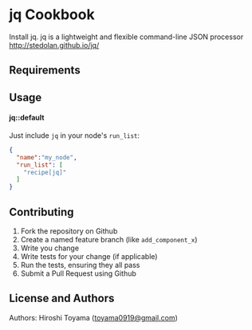 jq Cookbook
===========
Install jq. 
jq is a lightweight and flexible command-line JSON processor
http://stedolan.github.io/jq/

Requirements
------------


Usage
-----
#### jq::default

Just include `jq` in your node's `run_list`:

```json
{
  "name":"my_node",
  "run_list": [
    "recipe[jq]"
  ]
}
```

Contributing
------------
1. Fork the repository on Github
2. Create a named feature branch (like `add_component_x`)
3. Write you change
4. Write tests for your change (if applicable)
5. Run the tests, ensuring they all pass
6. Submit a Pull Request using Github

License and Authors
-------------------
Authors: Hiroshi Toyama (toyama0919@gmail.com)
